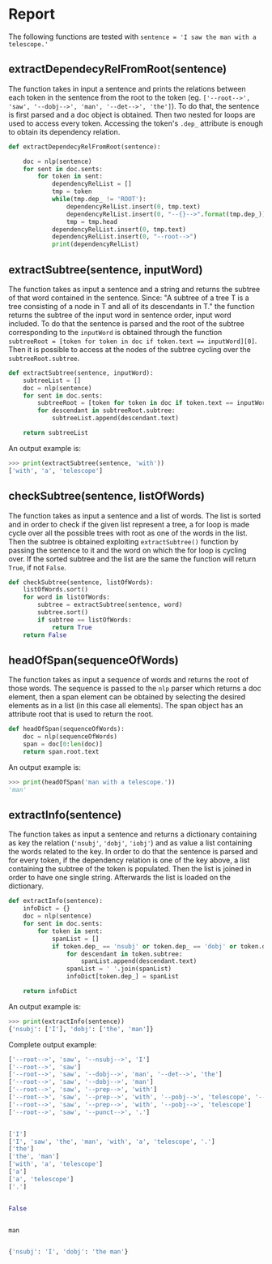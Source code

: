 # Report

The following functions are tested with `sentence = 'I saw the man with a telescope.' `

## extractDependecyRelFromRoot(sentence)
The function takes in input a sentence and prints the relations between each token in the sentence from the root to the token (eg. `['--root-->', 'saw', '--dobj-->', 'man', '--det-->', 'the']`).
To do that, the sentence is first parsed and a doc object is obtained. Then two nested for loops are used to access every token. Accessing the token's `.dep_` attribute is enough to obtain its dependency relation.

```python
def extractDependecyRelFromRoot(sentence):

    doc = nlp(sentence)
    for sent in doc.sents:
        for token in sent:
            dependencyRelList = []
            tmp = token
            while(tmp.dep_ != 'ROOT'):
                dependencyRelList.insert(0, tmp.text)
                dependencyRelList.insert(0, "--{}-->".format(tmp.dep_))
                tmp = tmp.head
            dependencyRelList.insert(0, tmp.text)
            dependencyRelList.insert(0, "--root-->")
            print(dependencyRelList)
```

## extractSubtree(sentence, inputWord)
The function takes as input a sentence and a string and returns the subtree of that word contained in the sentence.
Since: "A subtree of a tree T is a tree consisting of a node in T and all of its descendants in T." the function returns the subtree of the input word in sentence order, input word included.
To do that the sentence is parsed and the root of the subtree corresponding to the `inputWord` is obtained through the function `subtreeRoot = [token for token in doc if token.text == inputWord][0]`. Then it is possible to access at the nodes of the subtree cycling over the `subtreeRoot.subtree`.

```python
def extractSubtree(sentence, inputWord):
    subtreeList = []
    doc = nlp(sentence)
    for sent in doc.sents:
        subtreeRoot = [token for token in doc if token.text == inputWord][0]
        for descendant in subtreeRoot.subtree:
            subtreeList.append(descendant.text)

    return subtreeList
```

An output example is:

```python
>>> print(extractSubtree(sentence, 'with'))
['with', 'a', 'telescope']
```

## checkSubtree(sentence, listOfWords)
The function takes as input a sentence and a list of words. The list is sorted and in order to check if the given list represent a tree, a for loop is made cycle over all the possible trees with root as one of the words in the list. Then the subtree is obtained exploiting `extractSubtree()` function by passing the sentence to it and the word on which the for loop is cycling over. If the sorted subtree and the list are the same the function will return `True`, if not `False`.

```python
def checkSubtree(sentence, listOfWords):
    listOfWords.sort()
    for word in listOfWords:
        subtree = extractSubtree(sentence, word)
        subtree.sort()
        if subtree == listOfWords:
            return True
    return False
```

## headOfSpan(sequenceOfWords)
The function takes as input a sequence of words and returns the root of those words.
The sequence is passed to the `nlp` parser which returns a doc element, then a span element can be obtained by selecting the desired elements as in a list (in this case all elements). The span object has an attribute root that is used to return the root.

```python
def headOfSpan(sequenceOfWords):
    doc = nlp(sequenceOfWords)
    span = doc[0:len(doc)]
    return span.root.text
```

An output example is:

```python
>>> print(headOfSpan('man with a telescope.'))
'man'
```

## extractInfo(sentence)
The function takes as input a sentence and returns a dictionary containing as key the relation (`'nsubj'`, `'dobj'`, `'iobj'`) and as value a list containing the words related to the key.
In order to do that the sentence is parsed and for every token, if the dependency relation is one of the key above, a list containing the subtree of the token is populated. Then the list is joined in order to have one single string. Afterwards the list is loaded on the dictionary.

```python
def extractInfo(sentence):
    infoDict = {}
    doc = nlp(sentence)
    for sent in doc.sents:
        for token in sent:
            spanList = []
            if token.dep_ == 'nsubj' or token.dep_ == 'dobj' or token.dep_ == 'iobj':
                for descendant in token.subtree:
                    spanList.append(descendant.text)
                spanList = ' '.join(spanList)
                infoDict[token.dep_] = spanList

    return infoDict
```
An output example is:

```python
>>> print(extractInfo(sentence))
{'nsubj': ['I'], 'dobj': ['the', 'man']}
```

Complete output example:
```python
['--root-->', 'saw', '--nsubj-->', 'I']
['--root-->', 'saw']
['--root-->', 'saw', '--dobj-->', 'man', '--det-->', 'the']
['--root-->', 'saw', '--dobj-->', 'man']
['--root-->', 'saw', '--prep-->', 'with']
['--root-->', 'saw', '--prep-->', 'with', '--pobj-->', 'telescope', '--det-->', 'a']
['--root-->', 'saw', '--prep-->', 'with', '--pobj-->', 'telescope']
['--root-->', 'saw', '--punct-->', '.']


['I']
['I', 'saw', 'the', 'man', 'with', 'a', 'telescope', '.']
['the']
['the', 'man']
['with', 'a', 'telescope']
['a']
['a', 'telescope']
['.']


False


man


{'nsubj': 'I', 'dobj': 'the man'}
```